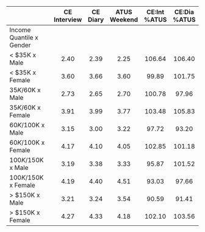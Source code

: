 
|                      | CE<br>Interview |  CE<br>Diary | ATUS<br>Weekend | CE:Int<br>%ATUS | CE:Dia<br>%ATUS |
| -------------------- | :----------: | :----------: | :----------: | :----------: | :----------: |
| Income Quantile x Gender |              |              |              |              |              |
|     < $35K x Male    |         2.40 |         2.39 |         2.25 |       106.64 |       106.40 |
|     < $35K x Female  |         3.60 |         3.66 |         3.60 |        99.89 |       101.75 |
|  $35K/$60K x Male    |         2.73 |         2.65 |         2.70 |       100.78 |        97.96 |
|  $35K/$60K x Female  |         3.91 |         3.99 |         3.77 |       103.48 |       105.83 |
|  $60K/$100K x Male   |         3.15 |         3.00 |         3.22 |        97.72 |        93.20 |
|  $60K/$100K x Female |         4.17 |         4.10 |         4.05 |       102.85 |       101.18 |
| $100K/$150K x Male   |         3.19 |         3.38 |         3.33 |        95.87 |       101.52 |
| $100K/$150K x Female |         4.19 |         4.40 |         4.51 |        93.03 |        97.66 |
|     > $150K x Male   |         3.21 |         3.24 |         3.54 |        90.59 |        91.41 |
|     > $150K x Female |         4.27 |         4.33 |         4.18 |       102.10 |       103.56 |

